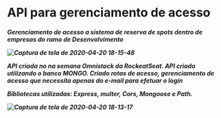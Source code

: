 <h1> API para gerenciamento de acesso</h1>

<h5> Gerenciamento de acesso a sistema de reserva de spots dentro de empresas do ramo de <strong> Desenvolvimento</strong</h5>
  
  
![Captura de tela de 2020-04-20 18-15-48](https://user-images.githubusercontent.com/24936196/79800649-fd548680-8332-11ea-846e-50e5bf51ac07.png)


<p>API criada no na semana Omnistack da  RockeatSeat.
API criado utilizando o banco MONGO.
Criado rotas de acesso, gerenciamento de acesso que necessita apenas do e-mail para efetuar o login

Bibliotecas utilizadas: Express, multer, Cors, Mongoose e Path. </p>

![Captura de tela de 2020-04-20 18-13-17](https://user-images.githubusercontent.com/24936196/79800500-b5356400-8332-11ea-8316-63e3af7872b1.png)


